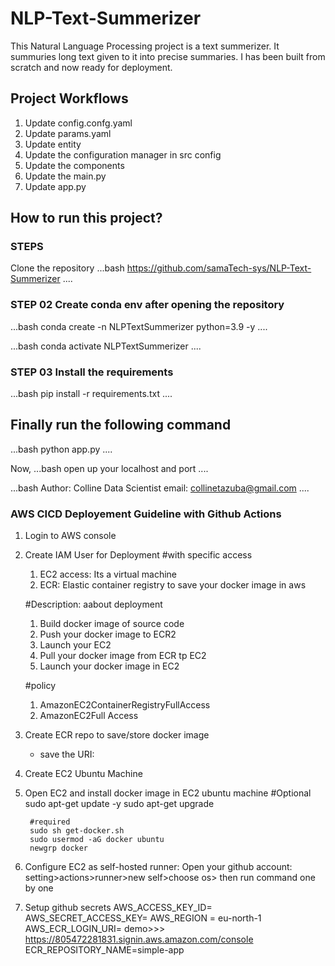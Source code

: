 # NLP-Text-Summerizer
This Natural Language Processing project is a text summerizer. It summuries long text given to it into precise summaries. I has been built from scratch and now ready for deployment. 

## Project Workflows 
1. Update config.confg.yaml 
2. Update params.yaml
3. Update entity 
4. Update the configuration manager in src config 
5. Update the components 
6. Update the main.py 
7. Update app.py  

## How to run this project?
### STEPS 
Clone the repository 
...bash 
https://github.com/samaTech-sys/NLP-Text-Summerizer
....

### STEP 02 Create conda env after opening the repository 

...bash 
conda create -n NLPTextSummerizer python=3.9 -y 
....

...bash 
conda activate NLPTextSummerizer 
....

### STEP 03 Install the requirements 
...bash 
pip install -r requirements.txt 
....

## Finally run the following command 
...bash 
python app.py 
....

Now, 
...bash 
open up your localhost and port 
....


...bash 
Author: Colline 
Data Scientist 
email: collinetazuba@gmail.com 
....

### AWS CICD Deployement Guideline with Github Actions 
1. Login to AWS console 

2. Create IAM User for Deployment 
    #with specific access 
    1. EC2 access: Its a virtual machine 
    2. ECR: Elastic container registry to save your docker image in aws 

    #Description: aabout deployment 
    1. Build docker image of source code 
    2. Push your docker image to ECR2
    3. Launch your EC2
    4. Pull your docker image from ECR tp EC2 
    5. Launch your docker image in EC2 
    
    #policy 
    1. AmazonEC2ContainerRegistryFullAccess
    2. AmazonEC2Full Access 
    
3. Create ECR repo to save/store docker image 
    - save the URI: 
    
4. Create EC2 Ubuntu Machine 

5. Open EC2 and install docker image in EC2 ubuntu machine 
        #Optional 
        sudo apt-get update -y
        sudo apt-get upgrade 

        #required 
        sudo sh get-docker.sh
        sudo usermod -aG docker ubuntu
        newgrp docker 

6. Configure EC2 as self-hosted runner: 
        Open your github account: setting>actions>runner>new self>choose os> then run command one by one 

7. Setup github secrets
        AWS_ACCESS_KEY_ID=
        AWS_SECRET_ACCESS_KEY=
        AWS_REGION = eu-north-1
        AWS_ECR_LOGIN_URI= demo>>> https://805472281831.signin.aws.amazon.com/console
        ECR_REPOSITORY_NAME=simple-app
